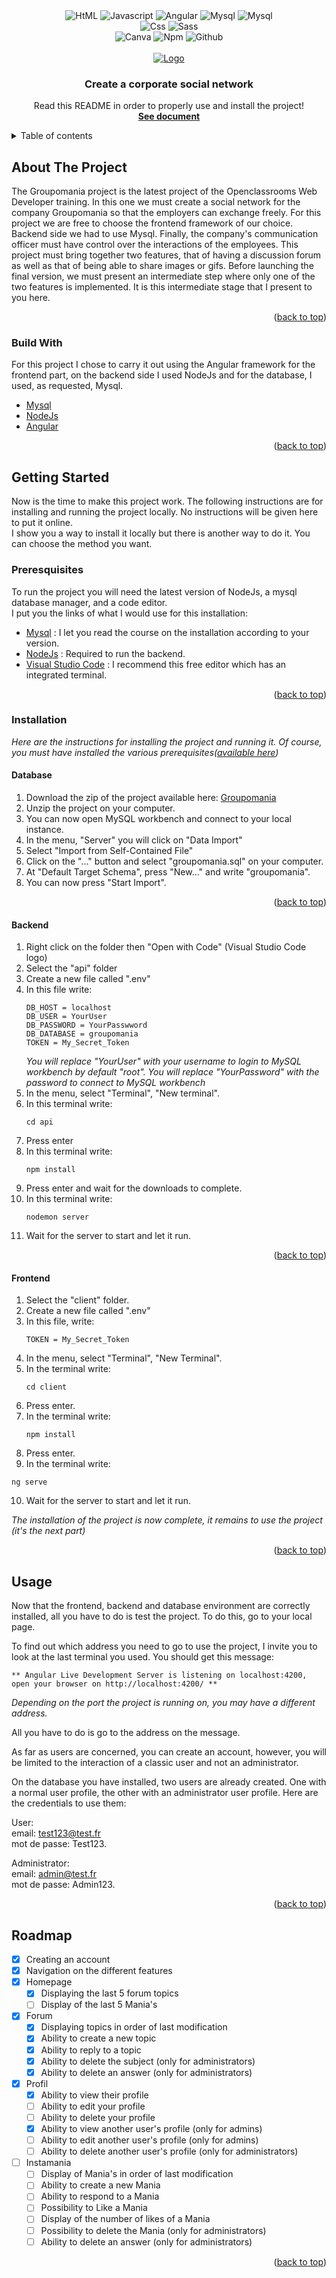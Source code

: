 <!-- PROJECT SHIELDS -->
<div align="center">
<img alt="HtML" src="https://img.shields.io/badge/Code-HTML5-E54C21?style=for-the-badge&logo=html5"/>
<img alt="Javascript" src="https://img.shields.io/badge/Code-JavaScript-F7DF1E?style=for-the-badge&logo=javascript"/>
<img alt="Angular" src="https://img.shields.io/badge/Code-Angular-DD0031?style=for-the-badge&logo=angular"/>
<img alt="Mysql" src="https://img.shields.io/badge/Code-NodeJs-529e41?style=for-the-badge&logo=node.js"/>
<img alt="Mysql" src="https://img.shields.io/badge/Code-Mysql-00758F?style=for-the-badge&logo=mysql"/><br>
<img alt="Css" src="https://img.shields.io/badge/Style-Css3-0070BB?style=for-the-badge&logo=css3"/>
<img alt="Sass" src="https://img.shields.io/badge/Style-Sass-D68DB1?style=for-the-badge&logo=sass"/><br>
<img alt="Canva" src="https://img.shields.io/badge/Tools-Canva-0CBEC8?style=for-the-badge&logo=canva"/>
<img alt="Npm" src="https://img.shields.io/badge/Tools-NPM-CC3534?style=for-the-badge&logo=npm"/>
<img alt="Github" src="https://img.shields.io/badge/Tools-GitHub-1B1F23?style=for-the-badge&logo=github"/>
</div>

<!-- PROJECT LOGO -->
<br />
<div align="center">
  <a href="https://github.com/jonylordagonie/QuentinMoreau_7_01042022">
    <img src="https://user.oc-static.com/upload/2019/09/04/15676009353158_image2.png" alt="Logo">
  </a>

  <h3 align="center">Create a corporate social network</h3>

  <p align="center">
    Read this README in order to properly use and install the project!
    <br />
    <a href="https://github.com/jonylordagonie/QuentinMoreau_7_01042022/blob/main/README.md"><strong>See document</strong></a>
  </p>
</div>

<!-- TABLE OF CONTENTS -->
<details>
  <summary>Table of contents</summary>
  <ol>
    <li>
      <a href="#about-the-project">About The Project</a>
      <ul>
        <li><a href="#build-with">Build With</a></li>
      </ul>
    </li>
    <li>
      <a href="#getting-started">Getting Started</a>
      <ul>
        <li><a href="#preresquisites">Preresquisites</a></li>
        <li>
          <a href="#installation">Installation</a>
          <ul>
             <li><a href="#database">Database</a></li>
            <li><a href="#backend">Backend</a></li>
            <li><a href="#frontend">Frontend</a></li>
          </ul>
        </li>
      </ul>
    </li>
    <li><a href="#usage">Usage</a></li>
    <li><a href="#roadmap">Roadmap</a></li>
  </ol>
</details>

<!-- ABOUT THE PROJECT -->
## About The Project

The Groupomania project is the latest project of the Openclassrooms Web Developer training.
In this one we must create a social network for the company Groupomania so that the employers can exchange freely.
For this project we are free to choose the frontend framework of our choice. Backend side we had to use Mysql.
Finally, the company's communication officer must have control over the interactions of the employees.
This project must bring together two features, that of having a discussion forum as well as that of being able to share images or gifs.
Before launching the final version, we must present an intermediate step where only one of the two features is implemented.
It is this intermediate stage that I present to you here.

<p align="right">(<a href="#top">back to top</a>)</p>

### Build With

For this project I chose to carry it out using the Angular framework for the frontend part, on the backend side I used NodeJs and for the database, I used, as requested, Mysql.

* [Mysql](https://www.mysql.com/fr/)
* [NodeJs](https://nodejs.org/fr/)
* [Angular](https://angular.io/)

<p align="right">(<a href="#top">back to top</a>)</p>

<!-- GETTING STARTED -->
## Getting Started

Now is the time to make this project work. The following instructions are for installing and running the project locally. No instructions will be given here to put it online.<br>
I show you a way to install it locally but there is another way to do it. You can choose the method you want.

### Preresquisites

To run the project you will need the latest version of NodeJs, a mysql database manager, and a code editor.<br>
I put you the links of what I would use for this installation:

* [Mysql](https://openclassrooms.com/fr/courses/6971126-implementez-vos-bases-de-donnees-relationnelles-avec-sql/7152681-installez-le-sgbd-mysql) : I let you read the course on the installation according to your version.
* [NodeJs](https://nodejs.org/en/) : Required to run the backend.
* [Visual Studio Code](https://code.visualstudio.com/) : I recommend this free editor which has an integrated terminal.

<p align="right">(<a href="#top">back to top</a>)</p>

### Installation

_Here are the instructions for installing the project and running it. Of course, you must have installed the various prerequisites(<a href="#preresquisites">available here</a>)_

#### Database

1. Download the zip of the project available here: <a href="https://github.com/jonylordagonie/QuentinMoreau_7_01042022">Groupomania</a>
2. Unzip the project on your computer.
3. You can now open MySQL workbench and connect to your local instance.
4. In the menu, "Server" you will click on "Data Import"
6. Select "Import from Self-Contained File"
7. Click on the "..." button and select "groupomania.sql" on your computer.
8. At "Default Target Schema", press "New..." and write "groupomania".
9. You can now press "Start Import".

<p align="right">(<a href="#top">back to top</a>)</p>

#### Backend

1. Right click on the folder then "Open with Code" (Visual Studio Code logo)
2. Select the "api" folder
3. Create a new file called ".env"
4. In this file write:
   ```.env
   DB_HOST = localhost
   DB_USER = YourUser
   DB_PASSWORD = YourPasswword
   DB_DATABASE = groupomania
   TOKEN = My_Secret_Token
   ```
   _You will replace "YourUser" with your username to login to MySQL workbench by default "root". You will replace "YourPassword" with the password to connect to MySQL workbench_
5. In the menu, select "Terminal", "New terminal".
6. In this terminal write:
   ```npm
   cd api
   ```
7. Press enter
8. In this terminal write:
   ```npm
   npm install
   ```
 9. Press enter and wait for the downloads to complete.
10. In this terminal write:
    ```npm
    nodemon server
    ```
 11. Wait for the server to start and let it run.

<p align="right">(<a href="#top">back to top</a>)</p>

#### Frontend

1. Select the "client" folder.
2. Create a new file called ".env"
3. In this file, write:
   ```.env
   TOKEN = My_Secret_Token
   ```
4. In the menu, select "Terminal", "New Terminal".
5. In the terminal write:
   ```npm
   cd client
   ```
6. Press enter.
7. In the terminal write:
   ```npm
   npm install
   ```
 8. Press enter.
 9.  In the terminal write:
   ```npm
   ng serve
   ```
 10. Wait for the server to start and let it run.

_The installation of the project is now complete, it remains to use the project (it's the next part)_

<p align="right">(<a href="#top">back to top</a>)</p>

<!-- USAGE EXAMPLES -->
## Usage

Now that the frontend, backend and database environment are correctly installed, all you have to do is test the project. To do this, go to your local page.

To find out which address you need to go to use the project, I invite you to look at the last terminal you used. You should get this message:
   ```
   ** Angular Live Development Server is listening on localhost:4200, open your browser on http://localhost:4200/ **
   ```
_Depending on the port the project is running on, you may have a different address._

All you have to do is go to the address on the message.

As far as users are concerned, you can create an account, however, you will be limited to the interaction of a classic user and not an administrator.

On the database you have installed, two users are already created. One with a normal user profile, the other with an administrator user profile. Here are the credentials to use them:<br>

User:<br>
email: test123@test.fr<br>
mot de passe: Test123.<br>

Administrator:<br>
email: admin@test.fr<br>
mot de passe: Admin123.<br>

<p align="right">(<a href="#top">back to top</a>)</p>

<!-- ROADMAP -->
## Roadmap

- [x] Creating an account
- [x] Navigation on the different features
- [x] Homepage
    - [x] Displaying the last 5 forum topics 
    - [ ] Display of the last 5 Mania's
- [x] Forum
    - [x] Displaying topics in order of last modification
    - [x] Ability to create a new topic
    - [x] Ability to reply to a topic
    - [x] Ability to delete the subject (only for administrators)
    - [x] Ability to delete an answer (only for administrators)
- [x] Profil
    - [x] Ability to view their profile
    - [ ] Ability to edit your profile
    - [ ] Ability to delete your profile
    - [x] Ability to view another user's profile (only for admins)
    - [ ] Ability to edit another user's profile (only for admins)
    - [ ] Ability to delete another user's profile (only for administrators)
- [ ] Instamania
    - [ ] Display of Mania's in order of last modification
    - [ ] Ability to create a new Mania
    - [ ] Ability to respond to a Mania
    - [ ] Possibility to Like a Mania
    - [ ] Display of the number of likes of a Mania
    - [ ] Possibility to delete the Mania (only for administrators)
    - [ ] Ability to delete an answer (only for administrators)

<p align="right">(<a href="#top">back to top</a>)</p>
